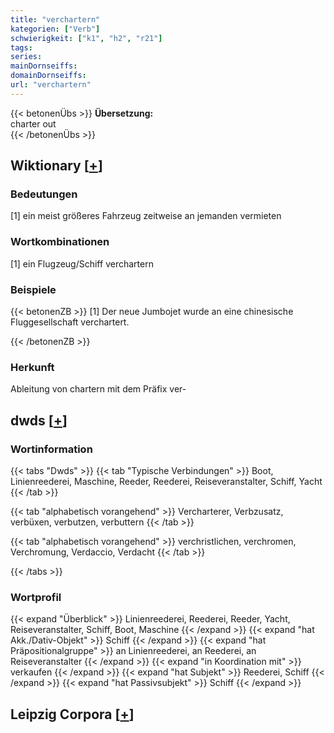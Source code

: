 ```yaml
---
title: "verchartern"
kategorien: ["Verb"]
schwierigkeit: ["k1", "h2", "r21"]
tags:
series:
mainDornseiffs:
domainDornseiffs:
url: "verchartern"
---
```


{{< betonenÜbs >}}
**Übersetzung:**  
charter out  
{{< /betonenÜbs >}}

## Wiktionary [[+](https://de.wiktionary.org/wiki/verchartern)]

### Bedeutungen
[1] ein meist größeres Fahrzeug zeitweise an jemanden vermieten  

### Wortkombinationen
[1] ein Flugzeug/Schiff verchartern  

### Beispiele
{{< betonenZB >}}
[1] Der neue Jumbojet wurde an eine chinesische Fluggesellschaft verchartert.  

{{< /betonenZB >}}
### Herkunft
Ableitung von chartern mit dem Präfix ver-  



## dwds [[+](https://www.dwds.de/wb/verchartern)]

### Wortinformation
{{< tabs "Dwds" >}}
{{< tab "Typische Verbindungen" >}}
Boot, Linienreederei, Maschine, Reeder, Reederei, Reiseveranstalter, Schiff, Yacht
{{< /tab >}}

{{< tab "alphabetisch vorangehend" >}}
Vercharterer, Verbzusatz, verbüxen, verbutzen, verbuttern
{{< /tab >}}

{{< tab "alphabetisch vorangehend" >}}
verchristlichen, verchromen, Verchromung, Verdaccio, Verdacht
{{< /tab >}}

{{< /tabs >}}

### Wortprofil
{{< expand "Überblick" >}} Linienreederei, Reederei, Reeder, Yacht, Reiseveranstalter, Schiff, Boot, Maschine {{< /expand >}}
{{< expand "hat Akk./Dativ-Objekt" >}} Schiff {{< /expand >}}
{{< expand "hat Präpositionalgruppe" >}} an Linienreederei, an Reederei, an Reiseveranstalter {{< /expand >}}
{{< expand "in Koordination mit" >}} verkaufen {{< /expand >}}
{{< expand "hat Subjekt" >}} Reederei, Schiff {{< /expand >}}
{{< expand "hat Passivsubjekt" >}} Schiff {{< /expand >}}

## Leipzig Corpora [[+](https://corpora.uni-leipzig.de/en/res?word=verchartern&corpusId=deu_newscrawl-public_2018)]

